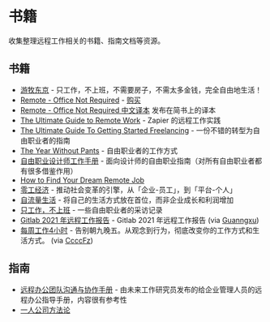 # 书籍

收集整理远程工作相关的书籍、指南文档等资源。

<a name="wdDXa"></a>
## 书籍

- [游牧东京](https://book.douban.com/subject/26671488/) - 只工作，不上班，不需要房子，不需太多金钱，完全自由地生活！
- [Remote - Office Not Required](http://37signals.com/remote) - [购买](http://www.amazon.com/Remote-Office-Not-Required/dp/0804137501)
- [Remote - Office Not Required 中文译本](http://jianshu.io/notebooks/41672/latest) 发布在简书上的译本
- [The Ultimate Guide to Remote Work](https://zapier.com/learn/the-ultimate-guide-to-remote-working/) - Zapier 的远程工作实践
- [The Ultimate Guide To Getting Started Freelancing](http://skillcrush.com/2015/05/28/ultimate-guide-to-freelancing/) - 一份不错的转型为自由职业者的指南
- [The Year Without Pants](https://www.amazon.com/Year-Without-Pants-WordPress-com-Future/dp/B00FPT6EBK) - 自由职业者的工作方式
- [自由职业设计师工作手册](https://book.douban.com/subject/5364376/) - 面向设计师的自由职业指南（对所有自由职业者都有很多借鉴作用）
- [How to Find Your Dream Remote Job](https://remotive.typeform.com/to/RumqJ1)
- [零工经济](https://book.douban.com/subject/27198025/) - 推动社会变革的引擎，从「企业-员工」，到「平台-个人」
- [自流量生活](https://book.douban.com/subject/30310711/) - 将自己的生活方式放在首位，而非企业成长和利润增加
- [只工作，不上班](https://book.douban.com/subject/34839849/) - 一些自由职业者的采访记录
- [Gitlab 2021 年远程工作报告](https://gitlab.lookbookhq.com/all-remote/remote-work-report) - Gitlab 2021 年远程工作报告 (via [Guanngxu](https://github.com/Guanngxu))
- [每周工作4小时](https://book.douban.com/subject/3006483/) - 告别朝九晚五。从观念到行为，彻底改变你的工作方式和生活方式。 (via [CcccFz]())

<a name="cKtcQ"></a>
## 指南

- [远程办公团队沟通与协作手册](https://mp.weixin.qq.com/s/mTReSIZ1-DyMzkzrpa2WvQ) - 由未来工作研究员发布的给企业管理人员的远程办公指导手册，内容很有参考性
- [一人公司方法论](https://github.com/easychen/one-person-businesses-methodology)
